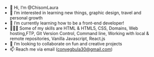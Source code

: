 - 👋 Hi, I’m @ChisomLaura
- 👀 I’m interested in learning new things, graphic design, travel and personal growth
- 🌱 I’m currently learning how to be a front-end developer!
- 👩🏽‍💻 Some of my skills are HTML & HTML5, CSS, Domains, Web hosting,FTP, Git Version Control, Command line, Working with local & remote repositories, Vanilla Javascript, React.js
- 💞️ I’m looking to collaborate on fun and creative projects
- 📫 Reach me via email (conyegbula30@gmail.com)

<!---
ChisomLaura/ChisomLaura is a ✨ special ✨ repository because its `README.md` (this file) appears on your GitHub profile.
You can click the Preview link to take a look at your changes.
--->
